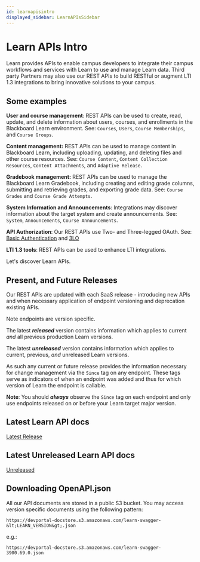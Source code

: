 ```yaml
---
id: learnapisintro
displayed_sidebar: LearnAPIsSidebar
---
```


# Learn APIs Intro

Learn provides APIs to enable campus developers to integrate their campus workflows and services with Learn to use and manage Learn data. Third party Partners may also use our REST APIs to build RESTful or augment LTI 1.3 integrations to bring innovative solutions to your campus.

## Some examples
**User and course management**: REST APIs can be used to create, read, update, and delete information about users, courses, and enrollments in the Blackboard Learn environment. See: `Courses`, `Users`, `Course Memberships`, and `Course Groups`.

**Content management:** REST APIs can be used to manage content in Blackboard Learn, including uploading, updating, and deleting files and other course resources. See: `Course Content`, `Content Collection Resources`, `Content Attachments`, and `Adaptive Release`.

**Gradebook management:** REST APIs can be used to manage the Blackboard Learn Gradebook, including creating and editing grade columns, submitting and retrieving grades, and exporting grade data. See: `Course Grades` and `Course Grade Attempts`.

**System Information and Announcements**: Integrations may discover information about the target system and create announcements. See: `System`, `Announcements`, `Course Announcements`.

**API Authorization**: Our REST APIs use Two- and Three-legged OAuth. See: [Basic Authentication](https://docs.anthology.com/docs/REST%20APIs/Learn/Getting%20Started/rest_apis-learn-getting-started-basic_auth) and [3LO](https://musical-adventure-wl1kq5k.pages.github.io/docs/REST%20APIs/Learn/Getting%20Started/rest_apis-learn-getting-started-3lo)

**LTI 1.3 tools**: REST APIs can be used to enhance LTI integrations.

Let's discover Learn APIs.

## Present, and Future Releases
Our REST APIs are updated with each SaaS release - introducing new APIs and when necessary application of endpoint versioning and deprecation existing APIs. 

Note endpoints are version specific.

The latest ***released*** version contains information which applies to current *and* all previous production Learn versions. 

The latest ***unreleased*** version contains information which applies to current, previous, *and* unreleased Learn versions.

As such any current or future release provides the information necessary for change management via the `Since` tag on any endpoint. These tags serve as indicators of when an endpoint was added and thus for which version of Learn the endpoint is callable.

**Note**: You should ***always*** observe the `Since` tag on each endpoint and only use endpoints released on or before your Learn target major version.

## Latest Learn API docs

[Latest Release](./apis/learn/learnapisreleased) 

## Latest Unreleased Learn API docs
[Unreleased](./apis/learn/learnapisunreleased)

## Downloading OpenAPI.json
All our API documents are stored in a public S3 bucket. You may access version specific documents using the following pattern:

`https://devportal-docstore.s3.amazonaws.com/learn-swagger-&lt;LEARN_VERSION&gt;.json`

e.g.:

`https://devportal-docstore.s3.amazonaws.com/learn-swagger-3900.69.0.json`








